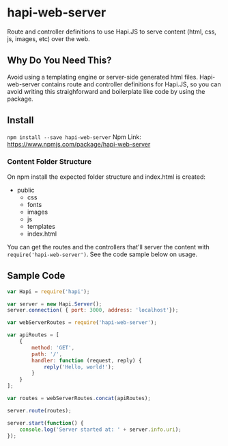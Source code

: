 # hapi-web-server
Route and controller definitions to use Hapi.JS to serve content (html, css, js, images, etc) over the web.

## Why Do You Need This?
Avoid using a templating engine or server-side generated html files. Hapi-web-server contains route and controller definitions for Hapi.JS, so you can avoid writing this straighforward and boilerplate like code by using the package.

## Install
`npm install --save hapi-web-server`
Npm Link: https://www.npmjs.com/package/hapi-web-server

### Content Folder Structure
On npm install the expected folder structure and index.html is created:
- public
  - css
  - fonts
  - images
  - js
  - templates
  - index.html

You can get the routes and the controllers that'll server the content with `require('hapi-web-server')`. See the code sample below on usage.

## Sample Code
```javascript
var Hapi = require('hapi');

var server = new Hapi.Server();
server.connection( { port: 3000, address: 'localhost'});

var webServerRoutes = require('hapi-web-server');

var apiRoutes = [
    {
        method: 'GET',
        path: '/',
        handler: function (request, reply) {
            reply('Hello, world!');
        }
    }
];

var routes = webServerRoutes.concat(apiRoutes);

server.route(routes);

server.start(function() {
    console.log('Server started at: ' + server.info.uri);
});
```
